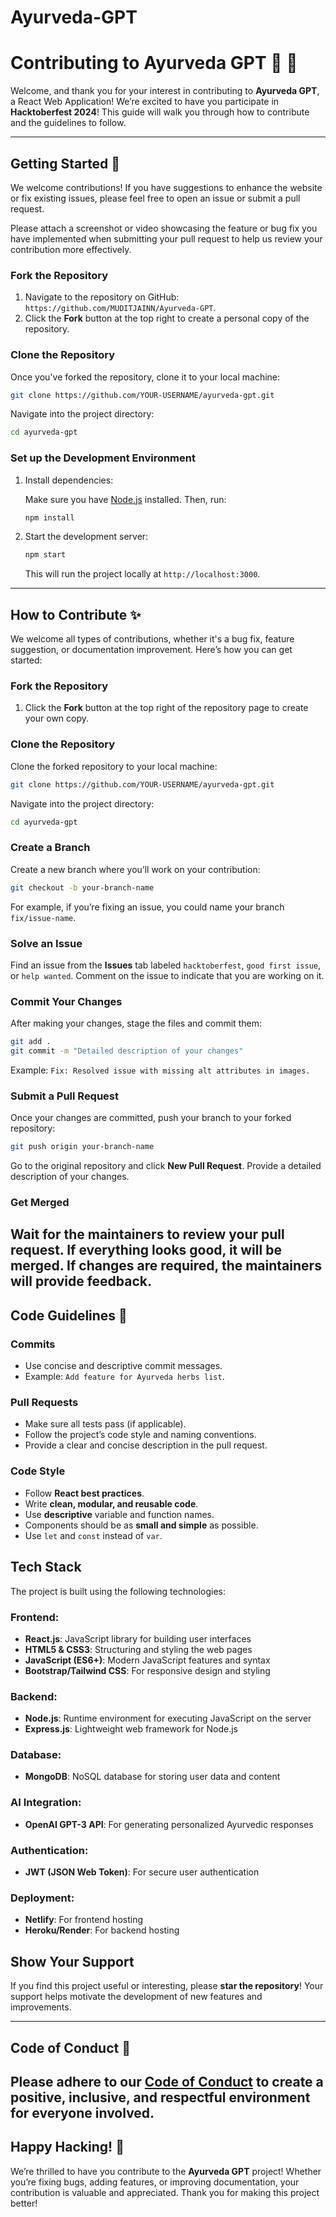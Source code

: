 # Ayurveda-GPT

# Contributing to **Ayurveda GPT** :leaves: :green_heart:

Welcome, and thank you for your interest in contributing to **Ayurveda GPT**, a React Web Application! We’re excited to have you participate in **Hacktoberfest 2024**! This guide will walk you through how to contribute and the guidelines to follow.

---

## Getting Started :rocket:

We welcome contributions! If you have suggestions to enhance the website or fix existing issues, please feel free to open an issue or submit a pull request.

Please attach a screenshot or video showcasing the feature or bug fix you have implemented when submitting your pull request to help us review your contribution more effectively.

### Fork the Repository

1. Navigate to the repository on GitHub: `https://github.com/MUDITJAINN/Ayurveda-GPT`.
2. Click the **Fork** button at the top right to create a personal copy of the repository.

### Clone the Repository

Once you've forked the repository, clone it to your local machine:

```bash
git clone https://github.com/YOUR-USERNAME/ayurveda-gpt.git
```

Navigate into the project directory:

```bash
cd ayurveda-gpt
```

### Set up the Development Environment

1. Install dependencies:

   Make sure you have [Node.js](https://nodejs.org/en/) installed. Then, run:

   ```bash
   npm install
   ```

2. Start the development server:

   ```bash
   npm start
   ```

   This will run the project locally at `http://localhost:3000`.

---

## How to Contribute :sparkles:

We welcome all types of contributions, whether it's a bug fix, feature suggestion, or documentation improvement. Here’s how you can get started:
### Fork the Repository
1. Click the **Fork** button at the top right of the repository page to create your own copy.
### Clone the Repository
Clone the forked repository to your local machine:
```bash
git clone https://github.com/YOUR-USERNAME/ayurveda-gpt.git
```
Navigate into the project directory:
```bash
cd ayurveda-gpt
```
### Create a Branch
Create a new branch where you’ll work on your contribution:
```bash
git checkout -b your-branch-name
```
For example, if you’re fixing an issue, you could name your branch `fix/issue-name`.
### Solve an Issue
Find an issue from the **Issues** tab labeled `hacktoberfest`, `good first issue`, or `help wanted`. Comment on the issue to indicate that you are working on it.
### Commit Your Changes
After making your changes, stage the files and commit them:
```bash
git add .
git commit -m "Detailed description of your changes"
```
Example: `Fix: Resolved issue with missing alt attributes in images.`
### Submit a Pull Request
Once your changes are committed, push your branch to your forked repository:
```bash
git push origin your-branch-name
```
Go to the original repository and click **New Pull Request**. Provide a detailed description of your changes.
### Get Merged
Wait for the maintainers to review your pull request. If everything looks good, it will be merged. If changes are required, the maintainers will provide feedback.
---
## Code Guidelines :page_with_curl:
### Commits
- Use concise and descriptive commit messages.
- Example: `Add feature for Ayurveda herbs list`.
### Pull Requests
- Make sure all tests pass (if applicable).
- Follow the project’s code style and naming conventions.
- Provide a clear and concise description in the pull request.
### Code Style
- Follow **React best practices**.
- Write **clean, modular, and reusable code**.
- Use **descriptive** variable and function names.
- Components should be as **small and simple** as possible.
- Use `let` and `const` instead of `var`.

## Tech Stack

The project is built using the following technologies:

### Frontend:
- **React.js**: JavaScript library for building user interfaces
- **HTML5 & CSS3**: Structuring and styling the web pages
- **JavaScript (ES6+)**: Modern JavaScript features and syntax
- **Bootstrap/Tailwind CSS**: For responsive design and styling

### Backend:
- **Node.js**: Runtime environment for executing JavaScript on the server
- **Express.js**: Lightweight web framework for Node.js

### Database:
- **MongoDB**: NoSQL database for storing user data and content

### AI Integration:
- **OpenAI GPT-3 API**: For generating personalized Ayurvedic responses

### Authentication:
- **JWT (JSON Web Token)**: For secure user authentication

### Deployment:
- **Netlify**: For frontend hosting
- **Heroku/Render**: For backend hosting

## Show Your Support

If you find this project useful or interesting, please **star the repository**! Your support helps motivate the development of new features and improvements.

---
## Code of Conduct :handshake:
Please adhere to our [Code of Conduct](CODE_OF_CONDUCT.md) to create a positive, inclusive, and respectful environment for everyone involved.
---
## Happy Hacking! :tada:
We’re thrilled to have you contribute to the **Ayurveda GPT** project! Whether you’re fixing bugs, adding features, or improving documentation, your contribution is valuable and appreciated. Thank you for making this project better!
